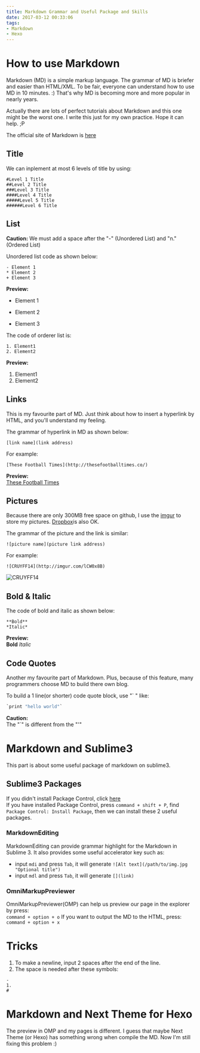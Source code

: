```yaml
---
title: Markdown Grammar and Useful Package and Skills
date: 2017-03-12 00:33:06
tags: 
- Markdown
- Hexo
---
```

# How to use Markdown
Markdown (MD) is a simple markup language. The grammar of MD is briefer and easier than HTML/XML. To be fair, everyone can understand how to use MD in 10 minutes. :) That's why MD is becoming more and more popular in nearly years.

Actually there are lots of perfect tutorials about Markdown and this one might be the worst one. I write this just for my own practice. Hope it can help. ;P  

The official site of Markdown is [here](http://daringfireball.net/projects/markdown/)

<!-- more -->

## Title

We can inplement at most 6 levels of title by using: 
```
#Level 1 Title
##Level 2 Title
###Level 3 Title
####Level 4 Title
#####Level 5 Title
######Level 6 Title
```


## List
**Caution:** We must add a space after the "-" (Unordered List) and "n."(Ordered List) 

Unordered list code as shown below:
```
- Element 1
* Element 2
+ Element 3
```

**Preview:**  
- Element 1
* Element 2
+ Element 3
  
The code of orderer list is:
```
1. Element1
2. Element2
```

**Preview:**  
1. Element1  
2. Element2  

## Links
This is my favourite part of MD. Just think about how to insert a hyperlink by HTML, and you'll understand my feeling.

The grammar of hyperlink in MD as shown below:
```
[link name](link address)
```

For example:
```
[These Football Times](http://thesefootballtimes.co/)
```
**Preview:**  
[These Football Times](http://thesefootballtimes.co/)

## Pictures
Because there are only 300MB free space on github, I use the [imgur](http://imgur.com/) to store my pictures. [Dropbox](https://www.dropbox.com/)is also OK.   

The grammar of the picture and the link is similar:
```
![picture name](picture link address)
```

For example: 
```
![CRUYFF14](http://imgur.com/lCW0x8B)
```

![CRUYFF14](http://imgur.com/lCW0x8B)

## Bold & Italic
The code of bold and italic as shown below:
```
**Bold**
*Italic*
```
**Preview:**  
**Bold**
*Italic*

## Code Quotes
Another my favourite part of Markdown. Plus, because of this feature, many programmers choose MD to build there own blog. 

To build a 1 line(or shorter) code quote block, use "` "  like:
```python
`print "hello world"`
```


**Caution:**  
The "`" is different from the "'"    

# Markdown and Sublime3
This part is about some useful package of markdown on sublime3. 
## Sublime3 Packages
If you didn't install Package Control, click [here](https://packagecontrol.io/installation)  
If you have installed Package Control, press `command + shift + P`, find `Package Control: Install Package`, then we can install these 2 useful packages.

### MarkdownEditing
MarkdownEditing can provide grammar highlight for the Markdown in Sublime 3. It also provides some useful accelerator key such as:
- input `mdi` and press `Tab`, it will generate `![Alt text](/path/to/img.jpg "Optional title")`  
- input `mdl` and press `Tab`, it will generate `[](link)`

### OmniMarkupPreviewer
OmniMarkupPreviewer(OMP) can help us preview our page in the explorer by press:  
`command + option + o`
If you want to output the MD to the HTML, press:  
`command + option + x`

# Tricks
1. To make a newline, input 2 spaces after the end of the line.
2. The space is needed after these symbols:
```
-
1. 
#
```

# Markdown and Next Theme for Hexo
The preview in OMP and my pages is different. I guess that maybe Next Theme (or Hexo) has something wrong when compile the MD. Now I'm still fixing this problem :)





